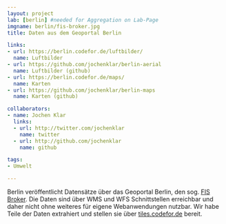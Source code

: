 ```yaml
---
layout: project
lab: [berlin] #needed for Aggregation on Lab-Page
imgname: berlin/fis-broker.jpg
title: Daten aus dem Geoportal Berlin

links:
- url: https://berlin.codefor.de/luftbilder/
  name: Luftbilder
- url: https://github.com/jochenklar/berlin-aerial
  name: Luftbilder (github)
- url: https://berlin.codefor.de/maps/
  name: Karten
- url: https://github.com/jochenklar/berlin-maps
  name: Karten (github)

collaborators:
- name: Jochen Klar
  links:
  - url: http://twitter.com/jochenklar
    name: twitter
  - url: http://github.com/jochenklar
    name: github

tags:
- Umwelt

---
```


Berlin veröffentlicht Datensätze über das Geoportal Berlin, den sog. [FIS Broker](https://fbinter.stadt-berlin.de/fb/index.jsp). Die Daten sind über WMS und WFS Schnittstellen erreichbar und daher nicht ohne weiteres für eigene Webanwendungen nutzbar. Wir habe Teile der Daten extrahiert und stellen sie über [tiles.codefor.de](https://tiles.codefor.de/) bereit.
